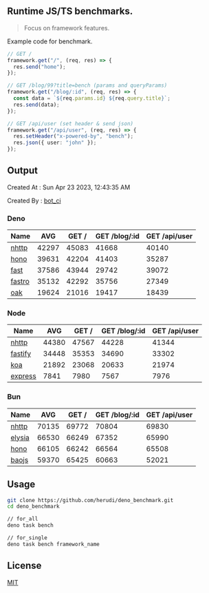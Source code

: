 ## Runtime JS/TS benchmarks.

> Focus on framework features.

Example code for benchmark.
```ts
// GET /
framework.get("/", (req, res) => {
  res.send("home");
});

// GET /blog/99?title=bench (params and queryParams)
framework.get("/blog/:id", (req, res) => {
  const data = `${req.params.id} ${req.query.title}`;
  res.send(data);
});

// GET /api/user (set header & send json)
framework.get("/api/user", (req, res) => {
  res.setHeader("x-powered-by", "bench");
  res.json({ user: "john" });
});
```

## Output
Created At : Sun Apr 23 2023, 12:43:35 AM

Created By : [bot_ci](https://github.com/herudi/deno_benchmarks/commits?author=github-actions%5Bbot%5D)


### Deno
|Name|AVG|GET /|GET /blog/:id|GET /api/user|
|----|----|----|----|----|
|[nhttp](https://github.com/nhttp/nhttp)|42297|45083|41668|40140|
|[hono](https://github.com/honojs/hono)|39631|42204|41403|35287|
|[fast](https://github.com/danteissaias/fast)|37586|43944|29742|39072|
|[fastro](https://github.com/fastrodev/fastro)|35132|42292|35756|27349|
|[oak](https://github.com/oakserver/oak)|19624|21016|19417|18439|
  


### Node
|Name|AVG|GET /|GET /blog/:id|GET /api/user|
|----|----|----|----|----|
|[nhttp](https://github.com/nhttp/nhttp)|44380|47567|44228|41344|
|[fastify](https://github.com/fastify/fastify)|34448|35353|34690|33302|
|[koa](https://github.com/koajs/koa)|21892|23068|20633|21974|
|[express](https://github.com/expressjs/express)|7841|7980|7567|7976|
  


### Bun
|Name|AVG|GET /|GET /blog/:id|GET /api/user|
|----|----|----|----|----|
|[nhttp](https://github.com/nhttp/nhttp)|70135|69772|70804|69830|
|[elysia](https://github.com/elysiajs/elysia)|66530|66249|67352|65990|
|[hono](https://github.com/honojs/hono)|66105|66242|66564|65508|
|[baojs](https://github.com/mattreid1/baojs)|59370|65425|60663|52021|
  



## Usage

```bash
git clone https://github.com/herudi/deno_benchmark.git
cd deno_benchmark

// for_all
deno task bench

// for_single
deno task bench framework_name
```

## License

[MIT](LICENSE)

